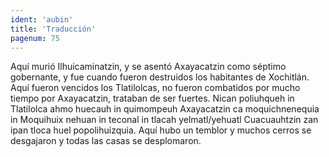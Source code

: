 ```yaml
---
ident: 'aubin'
title: 'Traducción'
pagenum: 75
---
```

Aquí murió Ilhuicaminatzin, y se asentó Axayacatzin como séptimo gobernante, y fue cuando fueron destruidos los habitantes de Xochitlán.
Aquí fueron vencidos los Tlatilolcas, no fueron combatidos por mucho tiempo por Axayacatzin, trataban de ser fuertes.
Nican poliuhqueh in Tlatilolca ahmo huecauh in quimompeuh Axayacatzin ca moquichnenequia in Moquihuix nehuan in teconal in tlacah yelmatl/yehuatl Cuacuauhtzin zan ipan tloca huel popolihuizquia.
Aquí hubo un temblor y muchos cerros se desgajaron y todas las casas se desplomaron.
